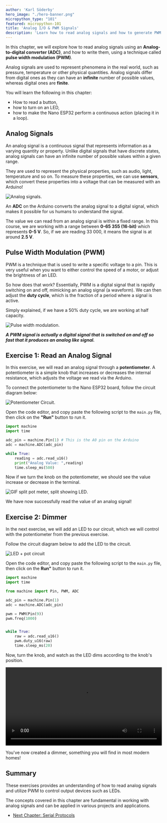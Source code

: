 ```yaml
---
author: 'Karl Söderby'
hero_image: "./hero-banner.png"
micropython_type: "101"
featured: micropython-101
title: 'Analog I/O & PWM Signals'
description: 'Learn how to read analog signals and how to generate PWM signals.'
---
```


In this chapter, we will explore how to read analog signals using an **Analog-to-digital converter (ADC)**, and how to write them, using a technique called **pulse width modulation (PWM)**. 

Analog signals are used to represent phenomena in the real world, such as pressure, temperature or other physical quantities. Analog signals differ from digital ones as they can have an **infinite** number of possible values, whereas digital ones are **finite**. 

You will learn the following in this chapter:
- How to read a button,
- how to turn on an LED,
- how to make the Nano ESP32 perform a continuous action (placing it in a loop).

## Analog Signals

An analog signal is a continuous signal that represents information as a varying quantity or property. Unlike digital signals that have discrete states, analog signals can have an infinite number of possible values within a given range.

They are used to represent the physical properties, such as audio, light, temperature and so on. To measure these properties, we can use **sensors**, which convert these properties into a voltage that can be measured with an Arduino! 

![Analog signals.](assets/analog.gif)

An **ADC** on the Arduino converts the analog signal to a digital signal, which makes it possible for us humans to understand the signal.

The value we can read from an analog signal is within a fixed range. In this course, we are working with a range between **0-65 355 (16-bit)** which represents **0-5 V**. So, if we are reading 33 000, it means the signal is at around **2.5 V**.

## Pulse Width Modulation (PWM)

PWM is a technique that is used to write a specific voltage to a pin. This is very useful when you want to either control the speed of a motor, or adjust the brightness of an LED.

So how does that work? Essentially, PWM is a digital signal that is rapidly switching on and off, mimicking an analog signal (a waveform). We can then adjust the **duty cycle**, which is the fraction of a period where a signal is active. 

Simply explained, if we have a 50% duty cycle, we are working at half capacity.  

![Pulse width modulation.](assets/pwm.gif)

***A PWM signal is actually a digital signal that is switched on and off so fast that it produces an analog like signal.*** 

## Exercise 1: Read an Analog Signal

In this exercise, we will read an analog signal through a **potentiometer**. A potentiometer is a simple knob that increases or decreases the internal resistance, which adjusts the voltage we read via the Arduino. 

To connect the potentiometer to the Nano ESP32 board, follow the circuit diagram below:

![Potentiometer Circuit.](assets/potentiometerCircuit.png)

Open the code editor, and copy paste the following script to the `main.py` file, then click on the **"Run"** button to run it.

```python
import machine
import time

adc_pin = machine.Pin(1) # This is the A0 pin on the Arduino
adc = machine.ADC(adc_pin)

while True:
    reading = adc.read_u16()     
    print("Analog Value: ",reading)
    time.sleep_ms(500)
```

Now if we turn the knob on the potentiometer, we should see the value increase or decrease in the terminal.

![GIF split pot meter, split showing LED](assets/analog-values.gif).

We have now successfully read the value of an analog signal!

## Exercise 2: Dimmer

In the next exercise, we will add an LED to our circuit, which we will control with the potentiometer from the previous exercise.

Follow the circuit diagram below to add the LED to the circuit.

![LED + pot circuit](assets/potledcircuit.png)

Open the code editor, and copy paste the following script to the `main.py` file, then click on the **Run"** button to run it.

```python
import machine
import time

from machine import Pin, PWM, ADC

adc_pin = machine.Pin(1)
adc = machine.ADC(adc_pin)

pwm = PWM(Pin(9))
pwm.freq(1000)


while True:
    raw = adc.read_u16()  
    pwm.duty_u16(raw)
    time.sleep_ms(20)
```

Now, turn the knob, and watch as the LED dims according to the knob's position.

<video width="100%" loop autoplay>
<source src="assets/pot+led.mp4" type="video/mp4" />
</video>


You've now created a dimmer, something you will find in most modern homes!

## Summary

These exercises provides an understanding of how to read analog signals and utilize PWM to control output devices such as LEDs. 

The concepts covered in this chapter are fundamental in working with analog signals and can be applied in various projects and applications.

- [Next Chapter: Serial Protocols](/micropython-course/course/serial)

